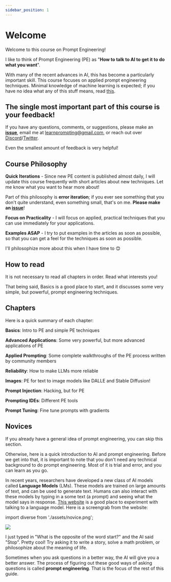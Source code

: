 ```yaml
---
sidebar_position: 1
---
```

# Welcome

Welcome to this course on Prompt Engineering! 

I like to think of Prompt Engineering (PE) as "**How to talk to AI to get it to do what you want**". 



With many of the recent advances in AI,
this has become a particularly important skill.
This course focuses on applied prompt engineering techniques. Minimal knowledge of 
machine learning is expected; if you have no idea what any of this stuff means, read [this](#novices).

## The single most important part of this course is your feedback!
If you have any questions, comments, or suggestions, please make an **[issue](https://github.com/trigaten/Learn_Prompting/issues/new/choose)**, email me at learnprompting@gmail.com, or reach out over [Discord](https://learnprompting.org/discord)/[Twitter](https://twitter.com/learn_prompting).

Even the smallest amount of feedback is very helpful!

## Course Philosophy

**Quick Iterations** - Since new PE content is published almost daily, 
I will update this course frequently with short articles about new techniques.
Let me know what you want to hear more about!

Part of this philosophy is **error iteration**; if you ever see something that you
don't quite understand, even something small, that's on me. **Please make an [issue](https://github.com/trigaten/Learn_Prompting/issues/new/choose)**!

**Focus on Practicality** - I will focus on applied, practical techniques that you can use
immediately for your applications.

**Examples ASAP** - I try to put examples in the articles as soon as possible,
so that you can get a feel for the techniques as soon as possible.

I'll philosophize more about this when I have time to 😊

## How to read

It is not necessary to read all chapters in order. Read what interests you!

That being said, Basics is a good place to start,
and it discusses some very simple, but powerful, prompt engineering techniques.

## Chapters

Here is a quick summary of each chapter:

**Basics**: Intro to PE and simple PE techniques

**Advanced Applications**: Some very powerful, but more advanced applications of PE

**Applied Prompting**: Some complete walkthroughs of the PE process written by community members

**Reliability**: How to make LLMs more reliable

**Images**: PE for text to image models like DALLE and Stable Diffusion!

**Prompt Injection**: Hacking, but for PE

**Prompting IDEs**: Different PE tools

**Prompt Tuning**: Fine tune prompts with gradients

## Novices

If you already have a general idea of prompt engineering, you can skip this section.

Otherwise, here is a quick introduction to AI and prompt engineering. Before we get into that,
it is important to note that you don't need any technical background to do prompt engineering.
Most of it is trial and error, and you can learn as you go.

In recent years, researchers have developed a new class of AI models called **Language Models** (LMs).
These models are trained on large amounts of text, and can be used to generate text. Humans can also interact
with these models by typing in a some text (a prompt) and seeing what the model says in response. 
[This website](https://beta.openai.com/playground) is a good place 
to experiment with talking to a language model. Here is a screengrab from the website:

import diverse from './assets/novice.png';

<div style={{textAlign: 'center'}}>
  <img src={diverse} style={{width: "750px"}} />
</div>

I just typed in "What is the opposite of the word start?" and the AI said "Stop". 
Pretty cool! Try asking it to write a story, solve a math problem, or philosophize about the meaning of life.

Sometimes when you ask questions in a better way, the AI will give you a better answer. 
The process of figuring out these good ways of asking questions is called **prompt engineering**.
That is the focus of the rest of this guide. 
